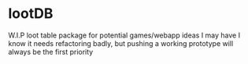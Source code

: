 # lootDB
W.I.P loot table package for potential games/webapp ideas I may have
I know it needs refactoring badly, but pushing a working prototype will always be the first priority
